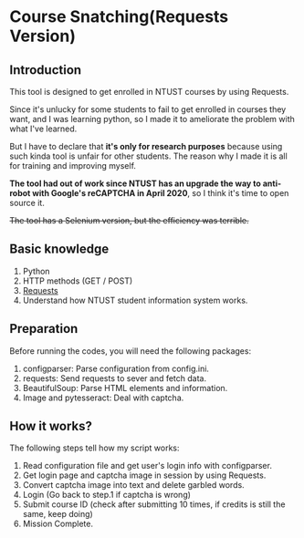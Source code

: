 # Course Snatching(Requests Version)
## Introduction
This tool is designed to get enrolled in NTUST courses by using Requests.

Since it's unlucky for some students to fail to get enrolled in courses they want, and I was learning python, so I made it to ameliorate the problem with what I've learned.

But I have to declare that **it's only for research purposes** because using such kinda tool is unfair for other students. The reason why I made it is all for training and improving myself.

**The tool had out of work since NTUST has an upgrade the way to anti-robot with Google's reCAPTCHA in April 2020**, so I think it's time to open source it.

~~The tool has a Selenium version, but the efficiency was terrible.~~

## Basic knowledge
1. Python
2. HTTP methods (GET / POST)
3. [Requests](https://requests.readthedocs.io/en/master/)
4. Understand how NTUST student information system works.


## Preparation
Before running the codes, you will need the following packages:
1. configparser: Parse configuration from config.ini.
2. requests: Send requests to sever and fetch data.
3. BeautifulSoup: Parse HTML elements and information.
4. Image and pytesseract: Deal with captcha.

## How it works?
The following steps tell how my script works:
1. Read configuration file and get user's login info with configparser.
2. Get login page and captcha image in session by using Requests.
3. Convert captcha image into text and delete garbled words.
4. Login (Go back to step.1 if captcha is wrong)
5. Submit course ID (check after submitting 10 times, if credits is still the same, keep doing)
6. Mission Complete.